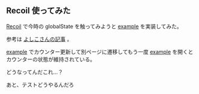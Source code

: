 ## Recoil 使ってみた

[Recoil](https://github.com/facebookexperimental/Recoil) で今時の globalState を触ってみようと [example](/20221021/example-global-states) を実装してみた。

参考は [よしこさんの記事](https://zenn.dev/yoshiko/articles/607ec0c9b0408d) 。

[example](/20221021/example-global-states) でカウンター更新して別ページに遷移してもう一度 [example](/20221021/example-global-states) を開くとカウンターの状態が維持されている。

どうなってんだこれ...？

あと、テストどうやるんだろ
